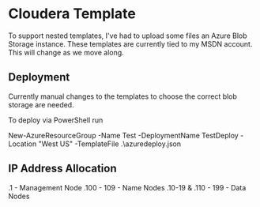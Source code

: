 # Cloudera Template

To support nested templates, I've had to upload some files an Azure Blob Storage instance.  These templates are currently tied to my MSDN account.  This will change as we move along.

## Deployment

Currently manual changes to the templates to choose the correct blob storage are needed.

To deploy via PowerShell run

New-AzureResourceGroup -Name Test -DeploymentName TestDeploy -Location "West US" -TemplateFile .\azuredeploy.json

## IP Address Allocation

.1 - Management Node
.100 - 109 - Name Nodes
.10-19 & .110 - 199 - Data Nodes
